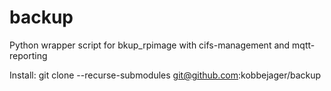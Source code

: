 # backup
Python wrapper script for bkup_rpimage with cifs-management and mqtt-reporting


Install:
git clone --recurse-submodules git@github.com:kobbejager/backup
